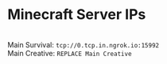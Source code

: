 
# Minecraft Server IPs

</br>Main Survival: `tcp://0.tcp.in.ngrok.io:15992`
</br>Main Creative: `REPLACE Main Creative`
